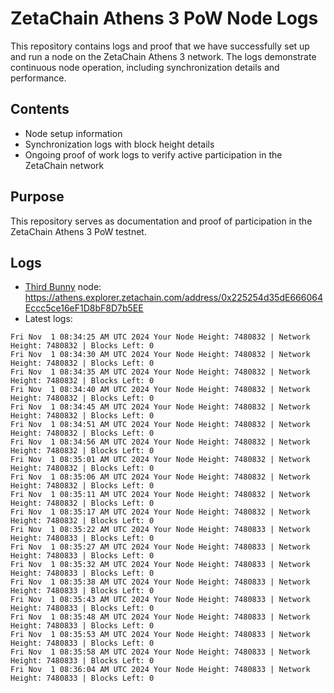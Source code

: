 # ZetaChain Athens 3 PoW Node Logs
This repository contains logs and proof that we have successfully set up and run a node on the ZetaChain Athens 3 network. The logs demonstrate continuous node operation, including synchronization details and performance.

## Contents
- Node setup information
- Synchronization logs with block height details
- Ongoing proof of work logs to verify active participation in the ZetaChain network

## Purpose
This repository serves as documentation and proof of participation in the ZetaChain Athens 3 PoW testnet.

## Logs

- [Third Bunny](https://thirdbunny.xyz/) node: https://athens.explorer.zetachain.com/address/0x225254d35dE666064Eccc5ce16eF1D8bF8D7b5EE
- Latest logs:
```
Fri Nov  1 08:34:25 AM UTC 2024 Your Node Height: 7480832 | Network Height: 7480832 | Blocks Left: 0
Fri Nov  1 08:34:30 AM UTC 2024 Your Node Height: 7480832 | Network Height: 7480832 | Blocks Left: 0
Fri Nov  1 08:34:35 AM UTC 2024 Your Node Height: 7480832 | Network Height: 7480832 | Blocks Left: 0
Fri Nov  1 08:34:40 AM UTC 2024 Your Node Height: 7480832 | Network Height: 7480832 | Blocks Left: 0
Fri Nov  1 08:34:45 AM UTC 2024 Your Node Height: 7480832 | Network Height: 7480832 | Blocks Left: 0
Fri Nov  1 08:34:51 AM UTC 2024 Your Node Height: 7480832 | Network Height: 7480832 | Blocks Left: 0
Fri Nov  1 08:34:56 AM UTC 2024 Your Node Height: 7480832 | Network Height: 7480832 | Blocks Left: 0
Fri Nov  1 08:35:01 AM UTC 2024 Your Node Height: 7480832 | Network Height: 7480832 | Blocks Left: 0
Fri Nov  1 08:35:06 AM UTC 2024 Your Node Height: 7480832 | Network Height: 7480832 | Blocks Left: 0
Fri Nov  1 08:35:11 AM UTC 2024 Your Node Height: 7480832 | Network Height: 7480832 | Blocks Left: 0
Fri Nov  1 08:35:17 AM UTC 2024 Your Node Height: 7480832 | Network Height: 7480832 | Blocks Left: 0
Fri Nov  1 08:35:22 AM UTC 2024 Your Node Height: 7480833 | Network Height: 7480833 | Blocks Left: 0
Fri Nov  1 08:35:27 AM UTC 2024 Your Node Height: 7480833 | Network Height: 7480833 | Blocks Left: 0
Fri Nov  1 08:35:32 AM UTC 2024 Your Node Height: 7480833 | Network Height: 7480833 | Blocks Left: 0
Fri Nov  1 08:35:38 AM UTC 2024 Your Node Height: 7480833 | Network Height: 7480833 | Blocks Left: 0
Fri Nov  1 08:35:43 AM UTC 2024 Your Node Height: 7480833 | Network Height: 7480833 | Blocks Left: 0
Fri Nov  1 08:35:48 AM UTC 2024 Your Node Height: 7480833 | Network Height: 7480833 | Blocks Left: 0
Fri Nov  1 08:35:53 AM UTC 2024 Your Node Height: 7480833 | Network Height: 7480833 | Blocks Left: 0
Fri Nov  1 08:35:58 AM UTC 2024 Your Node Height: 7480833 | Network Height: 7480833 | Blocks Left: 0
Fri Nov  1 08:36:04 AM UTC 2024 Your Node Height: 7480833 | Network Height: 7480833 | Blocks Left: 0
```
